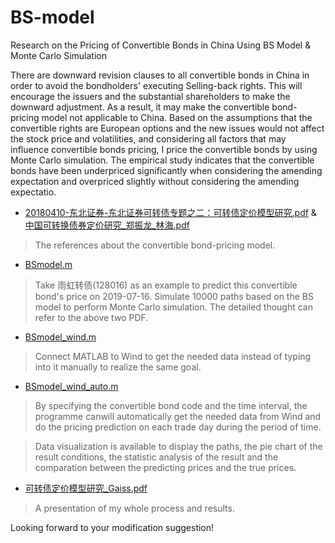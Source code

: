 # BS-model
Research on the Pricing of Convertible Bonds in China Using BS Model & Monte Carlo Simulation

There are downward revision clauses to all convertible bonds in China in order to avoid the bondholders' executing Selling-back rights. This will encourage the issuers and the substantial shareholders to make the downward adjustment. As a result, it may make the convertible bond-pricing model not applicable to China. Based on the assumptions that the convertible rights are European options and the new issues would not affect the stock price and volatilities, and considering all factors that may influence convertible bonds pricing, I price the convertible bonds by using Monte Carlo simulation. The empirical study indicates that the convertible bonds have been underpriced significantly when considering the amending expectation and overpriced slightly without considering the amending expectatio.

* [20180410-东北证券-东北证券可转债专题之二：可转债定价模型研究.pdf](https://github.com/Gaiss/BS-model/blob/master/20180410-%E4%B8%9C%E5%8C%97%E8%AF%81%E5%88%B8-%E4%B8%9C%E5%8C%97%E8%AF%81%E5%88%B8%E5%8F%AF%E8%BD%AC%E5%80%BA%E4%B8%93%E9%A2%98%E4%B9%8B%E4%BA%8C%EF%BC%9A%E5%8F%AF%E8%BD%AC%E5%80%BA%E5%AE%9A%E4%BB%B7%E6%A8%A1%E5%9E%8B%E7%A0%94%E7%A9%B6.pdf) & [中国可转换债券定价研究_郑振龙_林海.pdf](https://github.com/Gaiss/BS-model/blob/master/%E4%B8%AD%E5%9B%BD%E5%8F%AF%E8%BD%AC%E6%8D%A2%E5%80%BA%E5%88%B8%E5%AE%9A%E4%BB%B7%E7%A0%94%E7%A9%B6_%E9%83%91%E6%8C%AF%E9%BE%99_%E6%9E%97%E6%B5%B7.pdf)
> The references about the convertible bond-pricing model.

* [BSmodel.m](https://github.com/Gaiss/BS-model/blob/master/BSmodel.m)
> Take 雨虹转债(128016) as an example to predict this convertible bond's price on 2019-07-16. Simulate 10000 paths based on the BS model to perform Monte Carlo simulation. The detailed thought can refer to the above two PDF.

* [BSmodel_wind.m](https://github.com/Gaiss/BS-model/blob/master/BSmodel_wind.m)
> Connect MATLAB to Wind to get the needed data instead of typing into it manually to realize the same goal.

* [BSmodel_wind_auto.m](https://github.com/Gaiss/BS-model/blob/master/BSmodel_wind_auto.m)
> By specifying the convertible bond code and the time interval, the programme canwill automatically get the needed data from Wind and do the pricing prediction on each trade day during the period of time.

> Data visualization is available to display the paths, the pie chart of the result conditions, the statistic analysis of the result and the comparation between the predicting prices and the true prices.

* [可转债定价模型研究_Gaiss.pdf](https://github.com/Gaiss/BS-model/blob/master/%E5%8F%AF%E8%BD%AC%E5%80%BA%E5%AE%9A%E4%BB%B7%E6%A8%A1%E5%9E%8B%E7%A0%94%E7%A9%B6_Gaiss.pdf)
> A presentation of my whole process and results.

Looking forward to your modification suggestion!
